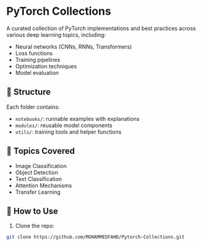 # PyTorch Collections

A curated collection of PyTorch implementations and best practices across various deep learning topics, including:

- Neural networks (CNNs, RNNs, Transformers)
- Loss functions
- Training pipelines
- Optimization techniques
- Model evaluation

## 📂 Structure
Each folder contains:
- `notebooks/`: runnable examples with explanations
- `modules/`: reusable model components
- `utils/`: training tools and helper functions


## 📌 Topics Covered
- Image Classification
- Object Detection
- Text Classification
- Attention Mechanisms
- Transfer Learning

## 🚀 How to Use

1. Clone the repo:
```bash
git clone https://github.com/MOHAMMEDFAHD/Pytorch-Collections.git
